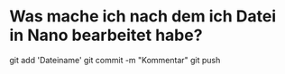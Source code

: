 # Was mache ich nach dem ich Datei in Nano bearbeitet habe?
git add 'Dateiname'
git commit -m "Kommentar"
git push
